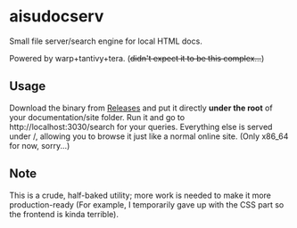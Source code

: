 # aisudocserv
Small file server/search engine for local HTML docs.

Powered by warp+tantivy+tera. (~~didn't expect it to be this complex...~~)

## Usage
Download the binary from [Releases](https://github.com/aisuneko/aisudocserv/releases) and put it directly **under the root** of your documentation/site folder. Run it and go to http://localhost:3030/search for your queries. Everything else is served under /, allowing you to browse it just like a normal online site.
(Only x86_64 for now, sorry...)

## Note
This is a crude, half-baked utility; more work is needed to make it more production-ready (For example, I temporarily gave up with the CSS part so the frontend is kinda terrible).